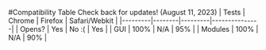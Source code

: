 #Compatibility Table
Check back for updates! (August 11, 2023)
|  Tests  | Chrome | Firefox | Safari/Webkit |
|---------|--------|---------|---------------|
| Opens?  | Yes    | No :(   | Yes           |
| GUI     | 100%   | N/A     | 95%           |
| Modules | 100%   | N/A     | 90%           |

